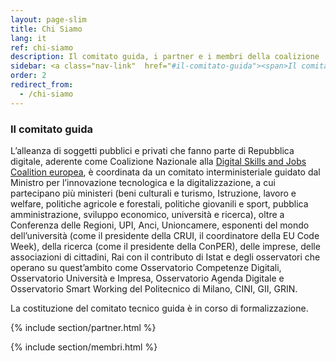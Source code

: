 ```yaml
---
layout: page-slim
title: Chi Siamo
lang: it
ref: chi-siamo
description: Il comitato guida, i partner e i membri della coalizione
sidebar: <a class="nav-link"  href="#il-comitato-guida"><span>Il comitato guida</span></a> <a class="nav-link"  href="#partner-aderenti"><span>I partner</span></a><a class="nav-link"  href="#membri"><span>I membri della Coalizione</span></a>
order: 2
redirect_from:
  - /chi-siamo
---
```


### Il comitato guida
L’alleanza di soggetti pubblici e privati che fanno parte di Repubblica digitale, aderente come Coalizione Nazionale alla [Digital Skills and Jobs Coalition europea](https://ec.europa.eu/digital-single-market/en/national-local-coalitions), è coordinata da un comitato interministeriale guidato dal Ministro per l’innovazione tecnologica e la digitalizzazione, a cui partecipano più ministeri (beni culturali e turismo, Istruzione, lavoro e welfare, politiche agricole e forestali, politiche giovanili e sport, pubblica amministrazione, sviluppo economico, università e ricerca), oltre a Conferenza delle Regioni, UPI, Anci, Unioncamere, esponenti del mondo dell’università (come il presidente della CRUI, il coordinatore della EU Code Week), della ricerca (come il presidente della ConPER), delle imprese, delle associazioni di cittadini, Rai con il contributo di Istat e degli osservatori che operano su quest’ambito come Osservatorio Competenze Digitali, Osservatorio Università e Impresa, Osservatorio Agenda Digitale e Osservatorio Smart Working del Politecnico di Milano, CINI, GII, GRIN.

La costituzione del comitato tecnico guida è in corso di formalizzazione.

{% include section/partner.html %}

{% include section/membri.html %}
